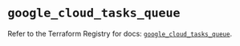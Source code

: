 # `google_cloud_tasks_queue`

Refer to the Terraform Registry for docs: [`google_cloud_tasks_queue`](https://registry.terraform.io/providers/hashicorp/google/6.17.0/docs/resources/cloud_tasks_queue).
